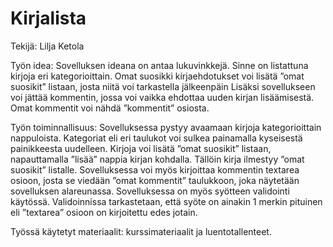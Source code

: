 # Kirjalista

Tekijä: Lilja Ketola

Työn idea: Sovelluksen ideana on antaa lukuvinkkejä. Sinne on listattuna kirjoja eri kategorioittain. Omat suosikki kirjaehdotukset voi lisätä ”omat suosikit” listaan, josta niitä voi tarkastella jälkeenpäin Lisäksi sovellukseen voi jättää kommentin, jossa voi vaikka ehdottaa uuden kirjan lisäämisestä. Omat kommentit voi nähdä ”kommentit” osiosta.

Työn toiminnallisuus: Sovelluksessa pystyy avaamaan kirjoja kategorioittain nappuloista. Kategoriat eli eri taulukot voi sulkea painamalla kyseisestä painikkeesta uudelleen. Kirjoja voi lisätä ”omat suosikit” listaan, napauttamalla ”lisää” nappia kirjan kohdalla. Tällöin kirja ilmestyy ”omat suosikit” listalle. Sovelluksessa voi myös kirjoittaa kommentin textarea osioon, josta se viedään ”omat kommentit” taulukkoon, joka näytetään sovelluksen alareunassa. Sovelluksessa on myös syötteen validointi käytössä. Validoinnissa tarkastetaan, että syöte on ainakin 1 merkin pituinen eli ”textarea” osioon on kirjoitettu edes jotain.

Työssä käytetyt materiaalit: kurssimateriaalit ja luentotallenteet.
